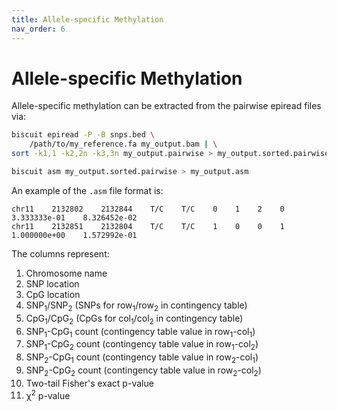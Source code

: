 ```yaml
---
title: Allele-specific Methylation
nav_order: 6
---
```


# Allele-specific Methylation

Allele-specific methylation can be extracted from the pairwise epiread files via:
```bash
biscuit epiread -P -B snps.bed \
    /path/to/my_reference.fa my_output.bam | \
sort -k1,1 -k2,2n -k3,3n my_output.pairwise > my_output.sorted.pairwise

biscuit asm my_output.sorted.pairwise > my_output.asm
```

An example of the `.asm` file format is:
```
chr11    2132802    2132844    T/C    T/C    0    1    2    0    3.333333e-01    8.326452e-02
chr11    2132851    2132804    T/C    T/C    1    0    0    1    1.000000e+00    1.572992e-01
```

The columns represent:

  1. Chromosome name
  2. SNP location
  3. CpG location
  4. SNP<sub>1</sub>/SNP<sub>2</sub> (SNPs for row<sub>1</sub>/row<sub>2</sub> in contingency table)
  5. CpG<sub>1</sub>/CpG<sub>2</sub> (CpGs for col<sub>1</sub>/col<sub>2</sub> in contingency table)
  6. SNP<sub>1</sub>-CpG<sub>1</sub> count (contingency table value in row<sub>1</sub>-col<sub>1</sub>)
  7. SNP<sub>1</sub>-CpG<sub>2</sub> count (contingency table value in row<sub>1</sub>-col<sub>2</sub>)
  8. SNP<sub>2</sub>-CpG<sub>1</sub> count (contingency table value in row<sub>2</sub>-col<sub>1</sub>)
  9. SNP<sub>2</sub>-CpG<sub>2</sub> count (contingency table value in row<sub>2</sub>-col<sub>2</sub>)
  10. Two-tail Fisher's exact p-value
  11. &chi;<sup>2</sup> p-value
